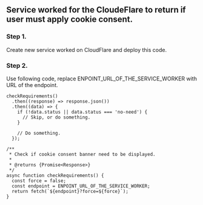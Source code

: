 ## Service worked for the CloudeFlare to return if user must apply cookie consent.

### Step 1.
Create new service worked on CloudFlare and deploy this code.

### Step 2.

Use following code, replace ENPOINT_URL_OF_THE_SERVICE_WORKER with URL of the endpoint.

```
checkRequirements()
  .then((response) => response.json())
  .then((data) => {
    if (!data.status || data.status === 'no-need') {
      // Skip, or do something.
    }

    // Do something.
  });

/**
 * Check if cookie consent banner need to be displayed.
 *
 * @returns {Promise<Response>}
 */
async function checkRequirements() {
  const force = false;
  const endpoint = ENPOINT_URL_OF_THE_SERVICE_WORKER;
  return fetch(`${endpoint}?force=${force}`);
}
```
